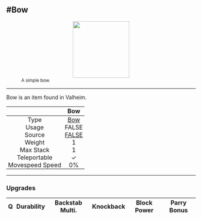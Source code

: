 <meta property="og:title" content="Bow - MoreValheim" /><meta property="og:type" content="website" /><meta property="og:image" content="/assets/bow.png" /><meta property="og:description" content="Bow is an item found in Valheim." /><meta name="theme-color" content="#546D78"><meta name="twitter:card" content="summary_large_image">
#Bow
-------------
<style>img {width:20px;}.tb {width:150px;display: block;margin-left: auto;margin-right: auto;}</style>

<style>.md-typeset table:not([class]) th:not([align]) {min-width:unset!important;}</style>
<style>td{padding:0em 0.3em!important;text-align:center!important;border-left:.05rem solid var(--md-default-fg-color--lightest)}</style>

<style>th{padding:0.1em 0.3em!important;text-align:center!important;font-weight:bold}</style>

<style>pre{text-align:right!important}</style>
<style>table tr td:first-child {border-left: 0;};</style>

<figure><img src="/assets/bow.png" class="tb" /><figcaption><small>A simple bow.
</small></figcaption></figure>

-------------

Bow is an item found in Valheim.

|        | Bow              |
| ----------- | ------------------------------------ |
| Type | [Bow](../../types/bow)
| Usage | FALSE<br>
| Source | [FALSE](../../items/false)
| Weight | 1 |
| Max Stack | 1 |
| Teleportable | ✓
| Movespeed Speed | 0%


-------------

### Upgrades
| Q | Durability | Backstab Multi. | Knockback | Block Power | Parry Bonus
| - | - | - | - | - | - 
